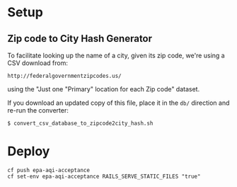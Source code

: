 
# Setup

## Zip code to City Hash Generator

To facilitate looking up the name of a city, given its zip code, we're using a CSV download from:

    http://federalgovernmentzipcodes.us/

using the "Just one "Primary" location for each Zip code" dataset.


If you download an updated copy of this file, place it in the `db/` direction and re-run the converter:

```
$ convert_csv_database_to_zipcode2city_hash.sh
```

# Deploy

```
cf push epa-aqi-acceptance
cf set-env epa-aqi-acceptance RAILS_SERVE_STATIC_FILES "true"
```

